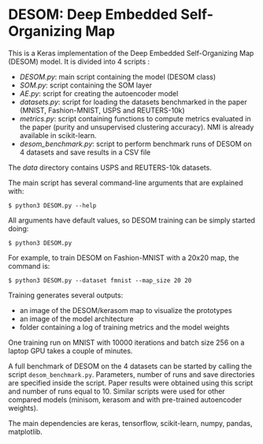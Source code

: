 # DESOM: Deep Embedded Self-Organizing Map 

This is a Keras implementation of the Deep Embedded Self-Organizing Map (DESOM) model. It is divided into 4 scripts :

* *DESOM.py*: main script containing the model (DESOM class)
* *SOM.py*: script containing the SOM layer
* *AE.py*: script for creating the autoencoder model
* *datasets.py*: script for loading the datasets benchmarked in the paper (MNIST, Fashion-MNIST, USPS and REUTERS-10k)
* *metrics.py*: script containing functions to compute metrics evaluated in the paper (purity and unsupervised clustering accuracy). NMI is already available in scikit-learn.
* *desom_benchmark.py*: script to perform benchmark runs of DESOM on 4 datasets and save results in a CSV file

The *data* directory contains USPS and REUTERS-10k datasets.

The main script has several command-line arguments that are explained with:

```shell
$ python3 DESOM.py --help
```

All arguments have default values, so DESOM training can be simply started doing:

```shell
$ python3 DESOM.py
```

For example, to train DESOM on Fashion-MNIST with a 20x20 map, the command is:

```shell
$ python3 DESOM.py --dataset fmnist --map_size 20 20
```

Training generates several outputs:

* an image of the DESOM/kerasom map to visualize the prototypes
* an image of the model architecture
* folder containing a log of training metrics and the model weights

One training run on MNIST with 10000 iterations and batch size 256 on a laptop GPU takes a couple of minutes.

A full benchmark of DESOM on the 4 datasets can be started by calling the script `desom_benchmark.py`. Parameters, number of runs and save directories are specified inside the script. Paper results were obtained using this script and number of runs equal to 10. Similar scripts were used for other compared models (minisom, kerasom and with pre-trained autoencoder weights).

The main dependencies are keras, tensorflow, scikit-learn, numpy, pandas, matplotlib.
